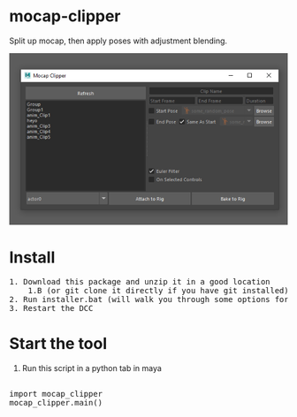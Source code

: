 # mocap-clipper
Split up mocap, then apply poses with adjustment blending.

![tool header image](docs/header_image.png)


# Install

<pre>
1. Download this package and unzip it in a good location 
    1.B (or git clone it directly if you have git installed)
2. Run installer.bat (will walk you through some options for install)
3. Restart the DCC
</pre>

# Start the tool
1. Run this script in a python tab in maya

<pre>

import mocap_clipper
mocap_clipper.main()

</pre>




